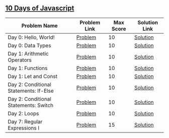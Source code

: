 ## [10 Days of Javascript](https://www.hackerrank.com/domains/tutorials/10-days-of-javascript)

|Problem Name|Problem Link|Max Score|Solution Link|
---|---|---|---
|Day 0: Hello, World!|[Problem](https://www.hackerrank.com/challenges/js10-hello-world/problem)|10|[Solution](./Day0_Hello,World!.js)|
|Day 0:  Data Types|[Problem](https://www.hackerrank.com/challenges/js10-data-types/problem)|10|[Solution](./Day0_DataTypes.js)|
|Day 1: Arithmetic Operators|[Problem](https://www.hackerrank.com/challenges/js10-arithmetic-operators/problem)|10|[Solution](./Day1_ArithmeticOperators.js)|
|Day 1: Functions|[Problem](https://www.hackerrank.com/challenges/js10-function/problem)|10|[Solution](./Day1_Functions.js)|
|Day 1: Let and Const|[Problem](https://www.hackerrank.com/challenges/js10-let-and-const/problem)|10|[Solution](./Day1_LetAndConst.js)|
|Day 2: Conditional Statements: If-Else|[Problem](https://www.hackerrank.com/challenges/js10-if-else/problem)|10|[Solution](./Day2_ConditionalStatements_If-Else.js)|
|Day 2: Conditional Statements: Switch|[Problem](https://www.hackerrank.com/challenges/js10-switch/problem)|10|[Solution](./g)|
|Day 2: Loops|[Problem](https://www.hackerrank.com/challenges/js10-loops/problem)|10|[Solution](./Day2_Loops.js)|
|Day 7: Regular Expressions I|[Problem](https://www.hackerrank.com/challenges/js10-regexp-1/problem)|15|[Solution](./Day7_RegularExpressionsI.js)|